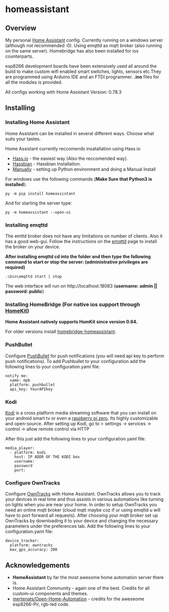 # homeassistant
## Overview
   My personal [Home Assistant](https://www.home-assistant.io/) config. Currently running on a windows server (although not recommended :0). Using emqttd as mqtt broker (also running on the same server). Homebridge has also been installed for ios counterparts. 
   
  esp8266 development boards have been extensively used all around the build to make custom wifi enabled smart switches, lights, sensors etc.They are programmed using Arduino IDE and an FTDI programmer. **.ino** files for all the modules is provided. 

   All configs working with Home Assistant Version: 0.78.3 

 ## Installing
 ### Installing Home Assistant
 Home Assistant can be installed in several different ways. Choose what suits your tastes.
 
 Home Assistant currently reccomends insatallation using Hass.io
 
 - [Hass.io](https://www.home-assistant.io/getting-started/) - the easiest way (Also the reccomended way).
 - [Hassbian](https://www.home-assistant.io/docs/installation/hassbian/installation/) - Hassbian Installation.
 - [Manually](https://www.home-assistant.io/docs/installation/virtualenv/) - setting up Python environment and doing a Manual Install
 
 For windows use the following commands (**Make Sure that Python3 is installed**):
 ```
 py -m pip install homeassistant
 ```
 And for starting the server type:
 ```
 py -m homeassistant --open-ui
 ```

### Installing emqttd
The emttd broker does not have any limitations on number of clients. Also it has a good web-gui. 
Follow the instructions on the [emqttd](http://emqtt.io/) page to install the broker on your device.

**After installing emqttd cd into the folder and then type the following command to start or stop the server: (administrative privileges are required)**
```
.\bin\emqttd start | stop
```
The web interface will run on http://localhost:18083 (**username: admin || password: public**)

### Installing HomeBridge (For native ios support through [HomeKit](https://developer.apple.com/homekit/))
**Home Assistant natively supports HomKit since version 0.64.**

For older versions install [homebridge-homeassistant](https://github.com/home-assistant/homebridge-homeassistant).

### PushBullet
Configure [PushBullet](https://www.pushbullet.com/) for push notifications (you will need api key to perform push notifications).
To add Pushbullet to your configuration add the following lines to your configuration.yaml file:
```
notify me:
  name: mpb
  platform: pushbullet
  api_key: YourAPIkey
```
### Kodi
[Kodi](https://kodi.tv/) is a cross platform media streaming software that you can install on your android smart tv or even a [raspberry pi zero](https://www.raspberrypi.org/products/raspberry-pi-zero/). Its highly customizable and open-source. After setting up Kodi, go to > settings → services → control → allow remote control via HTTP

After this just add the following lines to your configuration.yaml file:
```
media_player:
  - platform: kodi
    host: IP ADDR OF THE KODI box
    username: 
    password
    port:
```

### Configure OwnTracks
Configure [OwnTracks](https://owntracks.org/) with Home Assistant. OwnTracks allows you to track your devices in real time and thus assists in various automations like turning on lights when you are near your home. In order to setup OwnTracks you need an online mqtt broker (cloud mqtt maybe coz if ur using emqttd u will have to port forward all requests). After choosing your mqtt broker set up OwnTracks by downloading it to your device and changing the necessary parameters under the preferences tab.
Add the following lines to your configuration.yaml file:
```
device_tracker:
  platform: owntracks
  max_gps_accuracy: 200
```  

## Acknowledgements
- **HomeAssistant** by far the most awesome home automation server there is.
- Home Assistant Community - again one of the best. Credits for all custom-ui components and themes.
- [mertenats/Open-Home-Automation](https://github.com/mertenats/Open-Home-Automation) - credits for the aweseome esp8266-Pir, rgb-led code.

